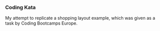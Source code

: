 ### Coding Kata

My attempt to replicate a shopping layout example, which was given as a task by Coding Bootcamps Europe.
